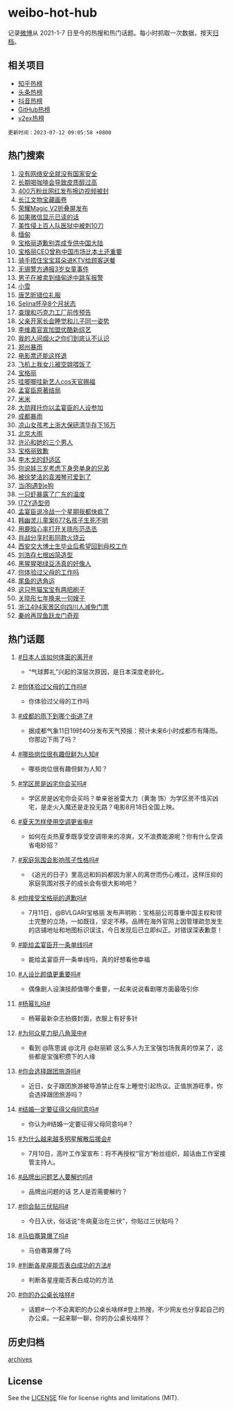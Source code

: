 # weibo-hot-hub

记录[微博](https://www.weibo.com)从 2021-1-7 日至今的热搜和热门话题。每小时抓取一次数据，按天[归档](archives)。

## 相关项目

- [知乎热榜](https://github.com/lonnyzhang423/zhihu-hot-hub)
- [头条热榜](https://github.com/lonnyzhang423/toutiao-hot-hub)
- [抖音热榜](https://github.com/lonnyzhang423/douyin-hot-hub)
- [GitHub热榜](https://github.com/lonnyzhang423/github-hot-hub)
- [v2ex热榜](https://github.com/lonnyzhang423/v2ex-hot-hub)


`更新时间：2023-07-12 09:05:58 +0800`

## 热门搜索

1. [没有网络安全就没有国家安全](https://m.weibo.cn/search?containerid=100103type%3D1%26t%3D10%26q%3D%23%E6%B2%A1%E6%9C%89%E7%BD%91%E7%BB%9C%E5%AE%89%E5%85%A8%E5%B0%B1%E6%B2%A1%E6%9C%89%E5%9B%BD%E5%AE%B6%E5%AE%89%E5%85%A8%23&stream_entry_id=51&isnewpage=1&extparam=seat%3D1%26cate%3D10103%26filter_type%3Drealtimehot%26stream_entry_id%3D51%26pos%3D0%26dgr%3D0%26c_type%3D51%26display_time%3D1689123957%26pre_seqid%3D16891239573050815818&luicode=10000011&lfid=106003type%253D25%2526t%253D3%2526disable_hot%253D1%2526filter_type%253Drealtimehot)
1. [长期喝咖啡会导致皮质醇过高](https://m.weibo.cn/search?containerid=100103type%3D1%26t%3D10%26q%3D%23%E9%95%BF%E6%9C%9F%E5%96%9D%E5%92%96%E5%95%A1%E4%BC%9A%E5%AF%BC%E8%87%B4%E7%9A%AE%E8%B4%A8%E9%86%87%E8%BF%87%E9%AB%98%23&stream_entry_id=31&isnewpage=1&extparam=seat%3D1%26stream_entry_id%3D31%26q%3D%2523%25E9%2595%25BF%25E6%259C%259F%25E5%2596%259D%25E5%2592%2596%25E5%2595%25A1%25E4%25BC%259A%25E5%25AF%25BC%25E8%2587%25B4%25E7%259A%25AE%25E8%25B4%25A8%25E9%2586%2587%25E8%25BF%2587%25E9%25AB%2598%2523%26c_type%3D31%26cate%3D5001%26filter_type%3Drealtimehot%26dgr%3D0%26realpos%3D1%26flag%3D1%26band_rank%3D1%26pos%3D0%26lcate%3D5001%26display_time%3D1689123957%26pre_seqid%3D16891239573050815818&luicode=10000011&lfid=106003type%253D25%2526t%253D3%2526disable_hot%253D1%2526filter_type%253Drealtimehot)
1. [400万粉丝网红发布擦边视频被封](https://m.weibo.cn/search?containerid=100103type%3D1%26t%3D10%26q%3D%23400%E4%B8%87%E7%B2%89%E4%B8%9D%E7%BD%91%E7%BA%A2%E5%8F%91%E5%B8%83%E6%93%A6%E8%BE%B9%E8%A7%86%E9%A2%91%E8%A2%AB%E5%B0%81%23&stream_entry_id=31&isnewpage=1&extparam=seat%3D1%26stream_entry_id%3D31%26q%3D%2523400%25E4%25B8%2587%25E7%25B2%2589%25E4%25B8%259D%25E7%25BD%2591%25E7%25BA%25A2%25E5%258F%2591%25E5%25B8%2583%25E6%2593%25A6%25E8%25BE%25B9%25E8%25A7%2586%25E9%25A2%2591%25E8%25A2%25AB%25E5%25B0%2581%2523%26c_type%3D31%26cate%3D5001%26filter_type%3Drealtimehot%26dgr%3D0%26realpos%3D2%26flag%3D1%26band_rank%3D2%26pos%3D1%26lcate%3D5001%26display_time%3D1689123957%26pre_seqid%3D16891239573050815818&luicode=10000011&lfid=106003type%253D25%2526t%253D3%2526disable_hot%253D1%2526filter_type%253Drealtimehot)
1. [长江文物宝藏画卷](https://m.weibo.cn/search?containerid=100103type%3D1%26t%3D10%26q%3D%23%E9%95%BF%E6%B1%9F%E6%96%87%E7%89%A9%E5%AE%9D%E8%97%8F%E7%94%BB%E5%8D%B7%23&stream_entry_id=31&isnewpage=1&extparam=seat%3D1%26stream_entry_id%3D31%26q%3D%2523%25E9%2595%25BF%25E6%25B1%259F%25E6%2596%2587%25E7%2589%25A9%25E5%25AE%259D%25E8%2597%258F%25E7%2594%25BB%25E5%258D%25B7%2523%26c_type%3D31%26cate%3D5001%26filter_type%3Drealtimehot%26dgr%3D0%26realpos%3D3%26flag%3D0%26band_rank%3D3%26pos%3D2%26lcate%3D5001%26display_time%3D1689123957%26pre_seqid%3D16891239573050815818&luicode=10000011&lfid=106003type%253D25%2526t%253D3%2526disable_hot%253D1%2526filter_type%253Drealtimehot)
1. [荣耀Magic V2折叠屏发布](https://m.weibo.cn/search?containerid=100103type%3D1%26t%3D10%26q%3D%23%E8%8D%A3%E8%80%80Magic+V2%E6%8A%98%E5%8F%A0%E5%B1%8F%E5%8F%91%E5%B8%83%23&stream_entry_id=31&isnewpage=1&extparam=seat%3D1%26is_ad_pos%3D1%26adid%3D196080%26q%3D%2523%25E8%258D%25A3%25E8%2580%2580Magic%2520V2%25E6%258A%2598%25E5%258F%25A0%25E5%25B1%258F%25E5%258F%2591%25E5%25B8%2583%2523%26c_type%3D31%26cate%3D5001%26filter_type%3Drealtimehot%26dgr%3D0%26topic_ad%3D1%26pos%3D3%26band_rank%3D4%26stream_entry_id%3D31%26lcate%3D5001%26display_time%3D1689123957%26pre_seqid%3D16891239573050815818&luicode=10000011&lfid=106003type%253D25%2526t%253D3%2526disable_hot%253D1%2526filter_type%253Drealtimehot)
1. [如果微信显示已读的话](https://m.weibo.cn/search?containerid=100103type%3D1%26t%3D10%26q%3D%23%E5%A6%82%E6%9E%9C%E5%BE%AE%E4%BF%A1%E6%98%BE%E7%A4%BA%E5%B7%B2%E8%AF%BB%E7%9A%84%E8%AF%9D%23&stream_entry_id=31&isnewpage=1&extparam=seat%3D1%26stream_entry_id%3D31%26q%3D%2523%25E5%25A6%2582%25E6%259E%259C%25E5%25BE%25AE%25E4%25BF%25A1%25E6%2598%25BE%25E7%25A4%25BA%25E5%25B7%25B2%25E8%25AF%25BB%25E7%259A%2584%25E8%25AF%259D%2523%26c_type%3D31%26cate%3D5001%26filter_type%3Drealtimehot%26dgr%3D0%26realpos%3D4%26flag%3D2%26band_rank%3D4%26pos%3D4%26lcate%3D5001%26display_time%3D1689123957%26pre_seqid%3D16891239573050815818&luicode=10000011&lfid=106003type%253D25%2526t%253D3%2526disable_hot%253D1%2526filter_type%253Drealtimehot)
1. [美性侵上百人队医狱中被刺10刀](https://m.weibo.cn/search?containerid=100103type%3D1%26t%3D10%26q%3D%23%E7%BE%8E%E6%80%A7%E4%BE%B5%E4%B8%8A%E7%99%BE%E4%BA%BA%E9%98%9F%E5%8C%BB%E7%8B%B1%E4%B8%AD%E8%A2%AB%E5%88%BA10%E5%88%80%23&stream_entry_id=31&isnewpage=1&extparam=seat%3D1%26stream_entry_id%3D31%26q%3D%2523%25E7%25BE%258E%25E6%2580%25A7%25E4%25BE%25B5%25E4%25B8%258A%25E7%2599%25BE%25E4%25BA%25BA%25E9%2598%259F%25E5%258C%25BB%25E7%258B%25B1%25E4%25B8%25AD%25E8%25A2%25AB%25E5%2588%25BA10%25E5%2588%2580%2523%26c_type%3D31%26cate%3D5001%26filter_type%3Drealtimehot%26dgr%3D0%26realpos%3D5%26flag%3D1%26band_rank%3D5%26pos%3D5%26lcate%3D5001%26display_time%3D1689123957%26pre_seqid%3D16891239573050815818&luicode=10000011&lfid=106003type%253D25%2526t%253D3%2526disable_hot%253D1%2526filter_type%253Drealtimehot)
1. [缅甸](https://m.weibo.cn/search?containerid=100103type%3D1%26t%3D10%26q%3D%E7%BC%85%E7%94%B8&stream_entry_id=31&isnewpage=1&extparam=seat%3D1%26stream_entry_id%3D31%26q%3D%25E7%25BC%2585%25E7%2594%25B8%26c_type%3D31%26cate%3D5001%26filter_type%3Drealtimehot%26dgr%3D0%26realpos%3D6%26flag%3D0%26band_rank%3D6%26pos%3D6%26lcate%3D5001%26display_time%3D1689123957%26pre_seqid%3D16891239573050815818&luicode=10000011&lfid=106003type%253D25%2526t%253D3%2526disable_hot%253D1%2526filter_type%253Drealtimehot)
1. [宝格丽道歉别弄成专供中国大陆](https://m.weibo.cn/search?containerid=100103type%3D1%26t%3D10%26q%3D%23%E5%AE%9D%E6%A0%BC%E4%B8%BD%E9%81%93%E6%AD%89%E5%88%AB%E5%BC%84%E6%88%90%E4%B8%93%E4%BE%9B%E4%B8%AD%E5%9B%BD%E5%A4%A7%E9%99%86%23&stream_entry_id=31&isnewpage=1&extparam=seat%3D1%26stream_entry_id%3D31%26q%3D%2523%25E5%25AE%259D%25E6%25A0%25BC%25E4%25B8%25BD%25E9%2581%2593%25E6%25AD%2589%25E5%2588%25AB%25E5%25BC%2584%25E6%2588%2590%25E4%25B8%2593%25E4%25BE%259B%25E4%25B8%25AD%25E5%259B%25BD%25E5%25A4%25A7%25E9%2599%2586%2523%26c_type%3D31%26cate%3D5001%26filter_type%3Drealtimehot%26dgr%3D0%26realpos%3D7%26flag%3D16%26band_rank%3D7%26pos%3D7%26lcate%3D5001%26display_time%3D1689123957%26pre_seqid%3D16891239573050815818&luicode=10000011&lfid=106003type%253D25%2526t%253D3%2526disable_hot%253D1%2526filter_type%253Drealtimehot)
1. [宝格丽CEO曾称中国市场比本土还重要](https://m.weibo.cn/search?containerid=100103type%3D1%26t%3D10%26q%3D%23%E5%AE%9D%E6%A0%BC%E4%B8%BDCEO%E6%9B%BE%E7%A7%B0%E4%B8%AD%E5%9B%BD%E5%B8%82%E5%9C%BA%E6%AF%94%E6%9C%AC%E5%9C%9F%E8%BF%98%E9%87%8D%E8%A6%81%23&stream_entry_id=31&isnewpage=1&extparam=seat%3D1%26stream_entry_id%3D31%26q%3D%2523%25E5%25AE%259D%25E6%25A0%25BC%25E4%25B8%25BDCEO%25E6%259B%25BE%25E7%25A7%25B0%25E4%25B8%25AD%25E5%259B%25BD%25E5%25B8%2582%25E5%259C%25BA%25E6%25AF%2594%25E6%259C%25AC%25E5%259C%259F%25E8%25BF%2598%25E9%2587%258D%25E8%25A6%2581%2523%26c_type%3D31%26cate%3D5001%26filter_type%3Drealtimehot%26dgr%3D0%26realpos%3D8%26flag%3D1%26band_rank%3D8%26pos%3D8%26lcate%3D5001%26display_time%3D1689123957%26pre_seqid%3D16891239573050815818&luicode=10000011&lfid=106003type%253D25%2526t%253D3%2526disable_hot%253D1%2526filter_type%253Drealtimehot)
1. [骑手捂住宝宝耳朵进KTV给顾客送餐](https://m.weibo.cn/search?containerid=100103type%3D1%26t%3D10%26q%3D%23%E9%AA%91%E6%89%8B%E6%8D%82%E4%BD%8F%E5%AE%9D%E5%AE%9D%E8%80%B3%E6%9C%B5%E8%BF%9BKTV%E7%BB%99%E9%A1%BE%E5%AE%A2%E9%80%81%E9%A4%90%23&stream_entry_id=31&isnewpage=1&extparam=seat%3D1%26stream_entry_id%3D31%26q%3D%2523%25E9%25AA%2591%25E6%2589%258B%25E6%258D%2582%25E4%25BD%258F%25E5%25AE%259D%25E5%25AE%259D%25E8%2580%25B3%25E6%259C%25B5%25E8%25BF%259BKTV%25E7%25BB%2599%25E9%25A1%25BE%25E5%25AE%25A2%25E9%2580%2581%25E9%25A4%2590%2523%26c_type%3D31%26cate%3D5001%26filter_type%3Drealtimehot%26dgr%3D0%26realpos%3D9%26flag%3D2%26band_rank%3D9%26pos%3D9%26lcate%3D5001%26display_time%3D1689123957%26pre_seqid%3D16891239573050815818&luicode=10000011&lfid=106003type%253D25%2526t%253D3%2526disable_hot%253D1%2526filter_type%253Drealtimehot)
1. [无锡警方通报3岁女童事件](https://m.weibo.cn/search?containerid=100103type%3D1%26t%3D10%26q%3D%23%E6%97%A0%E9%94%A1%E8%AD%A6%E6%96%B9%E9%80%9A%E6%8A%A53%E5%B2%81%E5%A5%B3%E7%AB%A5%E4%BA%8B%E4%BB%B6%23&stream_entry_id=31&isnewpage=1&extparam=seat%3D1%26stream_entry_id%3D31%26q%3D%2523%25E6%2597%25A0%25E9%2594%25A1%25E8%25AD%25A6%25E6%2596%25B9%25E9%2580%259A%25E6%258A%25A53%25E5%25B2%2581%25E5%25A5%25B3%25E7%25AB%25A5%25E4%25BA%258B%25E4%25BB%25B6%2523%26c_type%3D31%26cate%3D5001%26filter_type%3Drealtimehot%26dgr%3D0%26realpos%3D10%26flag%3D1%26band_rank%3D10%26pos%3D10%26lcate%3D5001%26display_time%3D1689123957%26pre_seqid%3D16891239573050815818&luicode=10000011&lfid=106003type%253D25%2526t%253D3%2526disable_hot%253D1%2526filter_type%253Drealtimehot)
1. [男子在被卖到缅甸途中跳车报警](https://m.weibo.cn/search?containerid=100103type%3D1%26t%3D10%26q%3D%23%E7%94%B7%E5%AD%90%E5%9C%A8%E8%A2%AB%E5%8D%96%E5%88%B0%E7%BC%85%E7%94%B8%E9%80%94%E4%B8%AD%E8%B7%B3%E8%BD%A6%E6%8A%A5%E8%AD%A6%23&stream_entry_id=31&isnewpage=1&extparam=seat%3D1%26stream_entry_id%3D31%26q%3D%2523%25E7%2594%25B7%25E5%25AD%2590%25E5%259C%25A8%25E8%25A2%25AB%25E5%258D%2596%25E5%2588%25B0%25E7%25BC%2585%25E7%2594%25B8%25E9%2580%2594%25E4%25B8%25AD%25E8%25B7%25B3%25E8%25BD%25A6%25E6%258A%25A5%25E8%25AD%25A6%2523%26c_type%3D31%26cate%3D5001%26filter_type%3Drealtimehot%26dgr%3D0%26realpos%3D11%26flag%3D1%26band_rank%3D11%26pos%3D11%26lcate%3D5001%26display_time%3D1689123957%26pre_seqid%3D16891239573050815818&luicode=10000011&lfid=106003type%253D25%2526t%253D3%2526disable_hot%253D1%2526filter_type%253Drealtimehot)
1. [小雪](https://m.weibo.cn/search?containerid=100103type%3D1%26t%3D10%26q%3D%E5%B0%8F%E9%9B%AA&stream_entry_id=31&isnewpage=1&extparam=seat%3D1%26stream_entry_id%3D31%26q%3D%25E5%25B0%258F%25E9%259B%25AA%26c_type%3D31%26cate%3D5001%26filter_type%3Drealtimehot%26dgr%3D0%26realpos%3D12%26flag%3D1%26band_rank%3D12%26pos%3D12%26lcate%3D5001%26display_time%3D1689123957%26pre_seqid%3D16891239573050815818&luicode=10000011&lfid=106003type%253D25%2526t%253D3%2526disable_hot%253D1%2526filter_type%253Drealtimehot)
1. [唐艺昕错位礼服](https://m.weibo.cn/search?containerid=100103type%3D1%26t%3D10%26q%3D%23%E5%94%90%E8%89%BA%E6%98%95%E9%94%99%E4%BD%8D%E7%A4%BC%E6%9C%8D%23&stream_entry_id=31&isnewpage=1&extparam=seat%3D1%26stream_entry_id%3D31%26q%3D%2523%25E5%2594%2590%25E8%2589%25BA%25E6%2598%2595%25E9%2594%2599%25E4%25BD%258D%25E7%25A4%25BC%25E6%259C%258D%2523%26c_type%3D31%26cate%3D5001%26filter_type%3Drealtimehot%26dgr%3D0%26realpos%3D13%26flag%3D0%26band_rank%3D13%26pos%3D13%26lcate%3D5001%26display_time%3D1689123957%26pre_seqid%3D16891239573050815818&luicode=10000011&lfid=106003type%253D25%2526t%253D3%2526disable_hot%253D1%2526filter_type%253Drealtimehot)
1. [Selina怀孕8个月状态](https://m.weibo.cn/search?containerid=100103type%3D1%26t%3D10%26q%3D%23Selina%E6%80%80%E5%AD%958%E4%B8%AA%E6%9C%88%E7%8A%B6%E6%80%81%23&stream_entry_id=31&isnewpage=1&extparam=seat%3D1%26stream_entry_id%3D31%26q%3D%2523Selina%25E6%2580%2580%25E5%25AD%25958%25E4%25B8%25AA%25E6%259C%2588%25E7%258A%25B6%25E6%2580%2581%2523%26c_type%3D31%26cate%3D5001%26filter_type%3Drealtimehot%26dgr%3D0%26realpos%3D14%26flag%3D2%26band_rank%3D14%26pos%3D14%26lcate%3D5001%26display_time%3D1689123957%26pre_seqid%3D16891239573050815818&luicode=10000011&lfid=106003type%253D25%2526t%253D3%2526disable_hot%253D1%2526filter_type%253Drealtimehot)
1. [查理和巧克力工厂前传预告](https://m.weibo.cn/search?containerid=100103type%3D1%26t%3D10%26q%3D%23%E6%9F%A5%E7%90%86%E5%92%8C%E5%B7%A7%E5%85%8B%E5%8A%9B%E5%B7%A5%E5%8E%82%E5%89%8D%E4%BC%A0%E9%A2%84%E5%91%8A%23&stream_entry_id=31&isnewpage=1&extparam=seat%3D1%26stream_entry_id%3D31%26q%3D%2523%25E6%259F%25A5%25E7%2590%2586%25E5%2592%258C%25E5%25B7%25A7%25E5%2585%258B%25E5%258A%259B%25E5%25B7%25A5%25E5%258E%2582%25E5%2589%258D%25E4%25BC%25A0%25E9%25A2%2584%25E5%2591%258A%2523%26c_type%3D31%26cate%3D5001%26filter_type%3Drealtimehot%26dgr%3D0%26realpos%3D15%26flag%3D0%26band_rank%3D15%26pos%3D15%26lcate%3D5001%26display_time%3D1689123957%26pre_seqid%3D16891239573050815818&luicode=10000011&lfid=106003type%253D25%2526t%253D3%2526disable_hot%253D1%2526filter_type%253Drealtimehot)
1. [父亲开家长会睡觉和儿子同一姿势](https://m.weibo.cn/search?containerid=100103type%3D1%26t%3D10%26q%3D%23%E7%88%B6%E4%BA%B2%E5%BC%80%E5%AE%B6%E9%95%BF%E4%BC%9A%E7%9D%A1%E8%A7%89%E5%92%8C%E5%84%BF%E5%AD%90%E5%90%8C%E4%B8%80%E5%A7%BF%E5%8A%BF%23&stream_entry_id=31&isnewpage=1&extparam=seat%3D1%26stream_entry_id%3D31%26q%3D%2523%25E7%2588%25B6%25E4%25BA%25B2%25E5%25BC%2580%25E5%25AE%25B6%25E9%2595%25BF%25E4%25BC%259A%25E7%259D%25A1%25E8%25A7%2589%25E5%2592%258C%25E5%2584%25BF%25E5%25AD%2590%25E5%2590%258C%25E4%25B8%2580%25E5%25A7%25BF%25E5%258A%25BF%2523%26c_type%3D31%26cate%3D5001%26filter_type%3Drealtimehot%26dgr%3D0%26realpos%3D16%26flag%3D32768%26band_rank%3D16%26pos%3D16%26lcate%3D5001%26display_time%3D1689123957%26pre_seqid%3D16891239573050815818&luicode=10000011&lfid=106003type%253D25%2526t%253D3%2526disable_hot%253D1%2526filter_type%253Drealtimehot)
1. [李维嘉官宣加盟优酷新综艺](https://m.weibo.cn/search?containerid=100103type%3D1%26t%3D10%26q%3D%23%E6%9D%8E%E7%BB%B4%E5%98%89%E5%AE%98%E5%AE%A3%E5%8A%A0%E7%9B%9F%E4%BC%98%E9%85%B7%E6%96%B0%E7%BB%BC%E8%89%BA%23&stream_entry_id=31&isnewpage=1&extparam=seat%3D1%26stream_entry_id%3D31%26q%3D%2523%25E6%259D%258E%25E7%25BB%25B4%25E5%2598%2589%25E5%25AE%2598%25E5%25AE%25A3%25E5%258A%25A0%25E7%259B%259F%25E4%25BC%2598%25E9%2585%25B7%25E6%2596%25B0%25E7%25BB%25BC%25E8%2589%25BA%2523%26c_type%3D31%26cate%3D5001%26filter_type%3Drealtimehot%26dgr%3D0%26realpos%3D17%26flag%3D0%26band_rank%3D17%26pos%3D17%26lcate%3D5001%26display_time%3D1689123957%26pre_seqid%3D16891239573050815818&luicode=10000011&lfid=106003type%253D25%2526t%253D3%2526disable_hot%253D1%2526filter_type%253Drealtimehot)
1. [我的人间烟火之你们到底认不认识](https://m.weibo.cn/search?containerid=100103type%3D1%26t%3D10%26q%3D%E6%88%91%E7%9A%84%E4%BA%BA%E9%97%B4%E7%83%9F%E7%81%AB%E4%B9%8B%E4%BD%A0%E4%BB%AC%E5%88%B0%E5%BA%95%E8%AE%A4%E4%B8%8D%E8%AE%A4%E8%AF%86&stream_entry_id=31&isnewpage=1&extparam=seat%3D1%26stream_entry_id%3D31%26q%3D%25E6%2588%2591%25E7%259A%2584%25E4%25BA%25BA%25E9%2597%25B4%25E7%2583%259F%25E7%2581%25AB%25E4%25B9%258B%25E4%25BD%25A0%25E4%25BB%25AC%25E5%2588%25B0%25E5%25BA%2595%25E8%25AE%25A4%25E4%25B8%258D%25E8%25AE%25A4%25E8%25AF%2586%26c_type%3D31%26cate%3D5001%26filter_type%3Drealtimehot%26dgr%3D0%26realpos%3D18%26flag%3D1%26band_rank%3D18%26pos%3D18%26lcate%3D5001%26display_time%3D1689123957%26pre_seqid%3D16891239573050815818&luicode=10000011&lfid=106003type%253D25%2526t%253D3%2526disable_hot%253D1%2526filter_type%253Drealtimehot)
1. [郑州暴雨](https://m.weibo.cn/search?containerid=100103type%3D1%26t%3D10%26q%3D%23%E9%83%91%E5%B7%9E%E6%9A%B4%E9%9B%A8%23&stream_entry_id=31&isnewpage=1&extparam=seat%3D1%26stream_entry_id%3D31%26q%3D%2523%25E9%2583%2591%25E5%25B7%259E%25E6%259A%25B4%25E9%259B%25A8%2523%26c_type%3D31%26cate%3D5001%26filter_type%3Drealtimehot%26dgr%3D0%26realpos%3D19%26flag%3D0%26band_rank%3D19%26pos%3D19%26lcate%3D5001%26display_time%3D1689123957%26pre_seqid%3D16891239573050815818&luicode=10000011&lfid=106003type%253D25%2526t%253D3%2526disable_hot%253D1%2526filter_type%253Drealtimehot)
1. [电影票还能这样退](https://m.weibo.cn/search?containerid=100103type%3D1%26t%3D10%26q%3D%E7%94%B5%E5%BD%B1%E7%A5%A8%E8%BF%98%E8%83%BD%E8%BF%99%E6%A0%B7%E9%80%80&stream_entry_id=31&isnewpage=1&extparam=seat%3D1%26stream_entry_id%3D31%26q%3D%25E7%2594%25B5%25E5%25BD%25B1%25E7%25A5%25A8%25E8%25BF%2598%25E8%2583%25BD%25E8%25BF%2599%25E6%25A0%25B7%25E9%2580%2580%26c_type%3D31%26cate%3D5001%26filter_type%3Drealtimehot%26dgr%3D0%26realpos%3D20%26flag%3D1%26band_rank%3D20%26pos%3D20%26lcate%3D5001%26display_time%3D1689123957%26pre_seqid%3D16891239573050815818&luicode=10000011&lfid=106003type%253D25%2526t%253D3%2526disable_hot%253D1%2526filter_type%253Drealtimehot)
1. [飞机上我女儿被空姐喂饭了](https://m.weibo.cn/search?containerid=100103type%3D1%26t%3D10%26q%3D%23%E9%A3%9E%E6%9C%BA%E4%B8%8A%E6%88%91%E5%A5%B3%E5%84%BF%E8%A2%AB%E7%A9%BA%E5%A7%90%E5%96%82%E9%A5%AD%E4%BA%86%23&stream_entry_id=31&isnewpage=1&extparam=seat%3D1%26stream_entry_id%3D31%26q%3D%2523%25E9%25A3%259E%25E6%259C%25BA%25E4%25B8%258A%25E6%2588%2591%25E5%25A5%25B3%25E5%2584%25BF%25E8%25A2%25AB%25E7%25A9%25BA%25E5%25A7%2590%25E5%2596%2582%25E9%25A5%25AD%25E4%25BA%2586%2523%26c_type%3D31%26cate%3D5001%26filter_type%3Drealtimehot%26dgr%3D0%26realpos%3D21%26flag%3D1%26band_rank%3D21%26pos%3D21%26lcate%3D5001%26display_time%3D1689123957%26pre_seqid%3D16891239573050815818&luicode=10000011&lfid=106003type%253D25%2526t%253D3%2526disable_hot%253D1%2526filter_type%253Drealtimehot)
1. [宝格丽](https://m.weibo.cn/search?containerid=100103type%3D1%26t%3D10%26q%3D%23%E5%AE%9D%E6%A0%BC%E4%B8%BD%23&stream_entry_id=31&isnewpage=1&extparam=seat%3D1%26stream_entry_id%3D31%26q%3D%2523%25E5%25AE%259D%25E6%25A0%25BC%25E4%25B8%25BD%2523%26c_type%3D31%26cate%3D5001%26filter_type%3Drealtimehot%26dgr%3D0%26realpos%3D22%26flag%3D1%26band_rank%3D22%26pos%3D22%26lcate%3D5001%26display_time%3D1689123957%26pre_seqid%3D16891239573050815818&luicode=10000011&lfid=106003type%253D25%2526t%253D3%2526disable_hot%253D1%2526filter_type%253Drealtimehot)
1. [哇唧唧哇新艺人cos天官赐福](https://m.weibo.cn/search?containerid=100103type%3D1%26t%3D10%26q%3D%23%E5%93%87%E5%94%A7%E5%94%A7%E5%93%87%E6%96%B0%E8%89%BA%E4%BA%BAcos%E5%A4%A9%E5%AE%98%E8%B5%90%E7%A6%8F%23&stream_entry_id=31&isnewpage=1&extparam=seat%3D1%26stream_entry_id%3D31%26q%3D%2523%25E5%2593%2587%25E5%2594%25A7%25E5%2594%25A7%25E5%2593%2587%25E6%2596%25B0%25E8%2589%25BA%25E4%25BA%25BAcos%25E5%25A4%25A9%25E5%25AE%2598%25E8%25B5%2590%25E7%25A6%258F%2523%26c_type%3D31%26cate%3D5001%26filter_type%3Drealtimehot%26dgr%3D0%26realpos%3D23%26flag%3D1%26band_rank%3D23%26pos%3D23%26lcate%3D5001%26display_time%3D1689123957%26pre_seqid%3D16891239573050815818&luicode=10000011&lfid=106003type%253D25%2526t%253D3%2526disable_hot%253D1%2526filter_type%253Drealtimehot)
1. [孟宴臣原著结局](https://m.weibo.cn/search?containerid=100103type%3D1%26t%3D10%26q%3D%23%E5%AD%9F%E5%AE%B4%E8%87%A3%E5%8E%9F%E8%91%97%E7%BB%93%E5%B1%80%23&stream_entry_id=31&isnewpage=1&extparam=seat%3D1%26stream_entry_id%3D31%26q%3D%2523%25E5%25AD%259F%25E5%25AE%25B4%25E8%2587%25A3%25E5%258E%259F%25E8%2591%2597%25E7%25BB%2593%25E5%25B1%2580%2523%26c_type%3D31%26cate%3D5001%26filter_type%3Drealtimehot%26dgr%3D0%26realpos%3D24%26flag%3D0%26band_rank%3D24%26pos%3D24%26lcate%3D5001%26display_time%3D1689123957%26pre_seqid%3D16891239573050815818&luicode=10000011&lfid=106003type%253D25%2526t%253D3%2526disable_hot%253D1%2526filter_type%253Drealtimehot)
1. [米米](https://m.weibo.cn/search?containerid=100103type%3D1%26t%3D10%26q%3D%E7%B1%B3%E7%B1%B3&stream_entry_id=31&isnewpage=1&extparam=seat%3D1%26stream_entry_id%3D31%26q%3D%25E7%25B1%25B3%25E7%25B1%25B3%26c_type%3D31%26cate%3D5001%26filter_type%3Drealtimehot%26dgr%3D0%26realpos%3D25%26flag%3D1%26band_rank%3D25%26pos%3D25%26lcate%3D5001%26display_time%3D1689123957%26pre_seqid%3D16891239573050815818&luicode=10000011&lfid=106003type%253D25%2526t%253D3%2526disable_hot%253D1%2526filter_type%253Drealtimehot)
1. [大勋拜托你以孟宴臣的人设参加](https://m.weibo.cn/search?containerid=100103type%3D1%26t%3D10%26q%3D%E5%A4%A7%E5%8B%8B%E6%8B%9C%E6%89%98%E4%BD%A0%E4%BB%A5%E5%AD%9F%E5%AE%B4%E8%87%A3%E7%9A%84%E4%BA%BA%E8%AE%BE%E5%8F%82%E5%8A%A0&stream_entry_id=31&isnewpage=1&extparam=seat%3D1%26stream_entry_id%3D31%26q%3D%25E5%25A4%25A7%25E5%258B%258B%25E6%258B%259C%25E6%2589%2598%25E4%25BD%25A0%25E4%25BB%25A5%25E5%25AD%259F%25E5%25AE%25B4%25E8%2587%25A3%25E7%259A%2584%25E4%25BA%25BA%25E8%25AE%25BE%25E5%258F%2582%25E5%258A%25A0%26c_type%3D31%26cate%3D5001%26filter_type%3Drealtimehot%26dgr%3D0%26realpos%3D26%26flag%3D1%26band_rank%3D26%26pos%3D26%26lcate%3D5001%26display_time%3D1689123957%26pre_seqid%3D16891239573050815818&luicode=10000011&lfid=106003type%253D25%2526t%253D3%2526disable_hot%253D1%2526filter_type%253Drealtimehot)
1. [成都暴雨](https://m.weibo.cn/search?containerid=100103type%3D1%26t%3D10%26q%3D%23%E6%88%90%E9%83%BD%E6%9A%B4%E9%9B%A8%23&stream_entry_id=31&isnewpage=1&extparam=seat%3D1%26stream_entry_id%3D31%26q%3D%2523%25E6%2588%2590%25E9%2583%25BD%25E6%259A%25B4%25E9%259B%25A8%2523%26c_type%3D31%26cate%3D5001%26filter_type%3Drealtimehot%26dgr%3D0%26realpos%3D27%26flag%3D0%26band_rank%3D27%26pos%3D27%26lcate%3D5001%26display_time%3D1689123957%26pre_seqid%3D16891239573050815818&luicode=10000011&lfid=106003type%253D25%2526t%253D3%2526disable_hot%253D1%2526filter_type%253Drealtimehot)
1. [凉山女孩考上浙大保研清华存下16万](https://m.weibo.cn/search?containerid=100103type%3D1%26t%3D10%26q%3D%23%E5%87%89%E5%B1%B1%E5%A5%B3%E5%AD%A9%E8%80%83%E4%B8%8A%E6%B5%99%E5%A4%A7%E4%BF%9D%E7%A0%94%E6%B8%85%E5%8D%8E%E5%AD%98%E4%B8%8B16%E4%B8%87%23&stream_entry_id=31&isnewpage=1&extparam=seat%3D1%26stream_entry_id%3D31%26q%3D%2523%25E5%2587%2589%25E5%25B1%25B1%25E5%25A5%25B3%25E5%25AD%25A9%25E8%2580%2583%25E4%25B8%258A%25E6%25B5%2599%25E5%25A4%25A7%25E4%25BF%259D%25E7%25A0%2594%25E6%25B8%2585%25E5%258D%258E%25E5%25AD%2598%25E4%25B8%258B16%25E4%25B8%2587%2523%26c_type%3D31%26cate%3D5001%26filter_type%3Drealtimehot%26dgr%3D0%26realpos%3D28%26flag%3D32768%26band_rank%3D28%26pos%3D28%26lcate%3D5001%26display_time%3D1689123957%26pre_seqid%3D16891239573050815818&luicode=10000011&lfid=106003type%253D25%2526t%253D3%2526disable_hot%253D1%2526filter_type%253Drealtimehot)
1. [北京大雨](https://m.weibo.cn/search?containerid=100103type%3D1%26t%3D10%26q%3D%23%E5%8C%97%E4%BA%AC%E5%A4%A7%E9%9B%A8%23&stream_entry_id=31&isnewpage=1&extparam=seat%3D1%26stream_entry_id%3D31%26q%3D%2523%25E5%258C%2597%25E4%25BA%25AC%25E5%25A4%25A7%25E9%259B%25A8%2523%26c_type%3D31%26cate%3D5001%26filter_type%3Drealtimehot%26dgr%3D0%26realpos%3D29%26flag%3D1%26band_rank%3D29%26pos%3D29%26lcate%3D5001%26display_time%3D1689123957%26pre_seqid%3D16891239573050815818&luicode=10000011&lfid=106003type%253D25%2526t%253D3%2526disable_hot%253D1%2526filter_type%253Drealtimehot)
1. [许沁和她的三个男人](https://m.weibo.cn/search?containerid=100103type%3D1%26t%3D10%26q%3D%23%E8%AE%B8%E6%B2%81%E5%92%8C%E5%A5%B9%E7%9A%84%E4%B8%89%E4%B8%AA%E7%94%B7%E4%BA%BA%23&stream_entry_id=31&isnewpage=1&extparam=seat%3D1%26stream_entry_id%3D31%26q%3D%2523%25E8%25AE%25B8%25E6%25B2%2581%25E5%2592%258C%25E5%25A5%25B9%25E7%259A%2584%25E4%25B8%2589%25E4%25B8%25AA%25E7%2594%25B7%25E4%25BA%25BA%2523%26c_type%3D31%26cate%3D5001%26filter_type%3Drealtimehot%26dgr%3D0%26realpos%3D30%26flag%3D0%26band_rank%3D30%26pos%3D30%26lcate%3D5001%26display_time%3D1689123957%26pre_seqid%3D16891239573050815818&luicode=10000011&lfid=106003type%253D25%2526t%253D3%2526disable_hot%253D1%2526filter_type%253Drealtimehot)
1. [宝格丽致歉](https://m.weibo.cn/search?containerid=100103type%3D1%26t%3D10%26q%3D%23%E5%AE%9D%E6%A0%BC%E4%B8%BD%E8%87%B4%E6%AD%89%23&stream_entry_id=31&isnewpage=1&extparam=seat%3D1%26stream_entry_id%3D31%26q%3D%2523%25E5%25AE%259D%25E6%25A0%25BC%25E4%25B8%25BD%25E8%2587%25B4%25E6%25AD%2589%2523%26c_type%3D31%26cate%3D5001%26filter_type%3Drealtimehot%26dgr%3D0%26realpos%3D31%26flag%3D0%26band_rank%3D31%26pos%3D31%26lcate%3D5001%26display_time%3D1689123957%26pre_seqid%3D16891239573050815818&luicode=10000011&lfid=106003type%253D25%2526t%253D3%2526disable_hot%253D1%2526filter_type%253Drealtimehot)
1. [李木戈的舒适区](https://m.weibo.cn/search?containerid=100103type%3D1%26t%3D10%26q%3D%23%E6%9D%8E%E6%9C%A8%E6%88%88%E7%9A%84%E8%88%92%E9%80%82%E5%8C%BA%23&stream_entry_id=31&isnewpage=1&extparam=seat%3D1%26stream_entry_id%3D31%26q%3D%2523%25E6%259D%258E%25E6%259C%25A8%25E6%2588%2588%25E7%259A%2584%25E8%2588%2592%25E9%2580%2582%25E5%258C%25BA%2523%26c_type%3D31%26cate%3D5001%26filter_type%3Drealtimehot%26dgr%3D0%26realpos%3D32%26flag%3D1%26band_rank%3D32%26pos%3D32%26lcate%3D5001%26display_time%3D1689123957%26pre_seqid%3D16891239573050815818&luicode=10000011&lfid=106003type%253D25%2526t%253D3%2526disable_hot%253D1%2526filter_type%253Drealtimehot)
1. [你说娃三岁考虑下身旁单身的兄弟](https://m.weibo.cn/search?containerid=100103type%3D1%26t%3D10%26q%3D%23%E4%BD%A0%E8%AF%B4%E5%A8%83%E4%B8%89%E5%B2%81%E8%80%83%E8%99%91%E4%B8%8B%E8%BA%AB%E6%97%81%E5%8D%95%E8%BA%AB%E7%9A%84%E5%85%84%E5%BC%9F%23&stream_entry_id=31&isnewpage=1&extparam=seat%3D1%26stream_entry_id%3D31%26q%3D%2523%25E4%25BD%25A0%25E8%25AF%25B4%25E5%25A8%2583%25E4%25B8%2589%25E5%25B2%2581%25E8%2580%2583%25E8%2599%2591%25E4%25B8%258B%25E8%25BA%25AB%25E6%2597%2581%25E5%258D%2595%25E8%25BA%25AB%25E7%259A%2584%25E5%2585%2584%25E5%25BC%259F%2523%26c_type%3D31%26cate%3D5001%26filter_type%3Drealtimehot%26dgr%3D0%26realpos%3D33%26flag%3D1%26band_rank%3D33%26pos%3D33%26lcate%3D5001%26display_time%3D1689123957%26pre_seqid%3D16891239573050815818&luicode=10000011&lfid=106003type%253D25%2526t%253D3%2526disable_hot%253D1%2526filter_type%253Drealtimehot)
1. [被徐梦洁的袁湘琴可爱到了](https://m.weibo.cn/search?containerid=100103type%3D1%26t%3D10%26q%3D%23%E8%A2%AB%E5%BE%90%E6%A2%A6%E6%B4%81%E7%9A%84%E8%A2%81%E6%B9%98%E7%90%B4%E5%8F%AF%E7%88%B1%E5%88%B0%E4%BA%86%23&stream_entry_id=31&isnewpage=1&extparam=seat%3D1%26stream_entry_id%3D31%26q%3D%2523%25E8%25A2%25AB%25E5%25BE%2590%25E6%25A2%25A6%25E6%25B4%2581%25E7%259A%2584%25E8%25A2%2581%25E6%25B9%2598%25E7%2590%25B4%25E5%258F%25AF%25E7%2588%25B1%25E5%2588%25B0%25E4%25BA%2586%2523%26c_type%3D31%26cate%3D5001%26filter_type%3Drealtimehot%26dgr%3D0%26realpos%3D34%26flag%3D0%26band_rank%3D34%26pos%3D34%26lcate%3D5001%26display_time%3D1689123957%26pre_seqid%3D16891239573050815818&luicode=10000011&lfid=106003type%253D25%2526t%253D3%2526disable_hot%253D1%2526filter_type%253Drealtimehot)
1. [当i狗遇到e狗](https://m.weibo.cn/search?containerid=100103type%3D1%26t%3D10%26q%3D%E5%BD%93i%E7%8B%97%E9%81%87%E5%88%B0e%E7%8B%97&stream_entry_id=31&isnewpage=1&extparam=seat%3D1%26stream_entry_id%3D31%26q%3D%25E5%25BD%2593i%25E7%258B%2597%25E9%2581%2587%25E5%2588%25B0e%25E7%258B%2597%26c_type%3D31%26cate%3D5001%26filter_type%3Drealtimehot%26dgr%3D0%26realpos%3D35%26flag%3D1%26band_rank%3D35%26pos%3D35%26lcate%3D5001%26display_time%3D1689123957%26pre_seqid%3D16891239573050815818&luicode=10000011&lfid=106003type%253D25%2526t%253D3%2526disable_hot%253D1%2526filter_type%253Drealtimehot)
1. [一只虾暴露了广东的温度](https://m.weibo.cn/search?containerid=100103type%3D1%26t%3D10%26q%3D%E4%B8%80%E5%8F%AA%E8%99%BE%E6%9A%B4%E9%9C%B2%E4%BA%86%E5%B9%BF%E4%B8%9C%E7%9A%84%E6%B8%A9%E5%BA%A6&stream_entry_id=31&isnewpage=1&extparam=seat%3D1%26stream_entry_id%3D31%26q%3D%25E4%25B8%2580%25E5%258F%25AA%25E8%2599%25BE%25E6%259A%25B4%25E9%259C%25B2%25E4%25BA%2586%25E5%25B9%25BF%25E4%25B8%259C%25E7%259A%2584%25E6%25B8%25A9%25E5%25BA%25A6%26c_type%3D31%26cate%3D5001%26filter_type%3Drealtimehot%26dgr%3D0%26realpos%3D36%26flag%3D0%26band_rank%3D36%26pos%3D36%26lcate%3D5001%26display_time%3D1689123957%26pre_seqid%3D16891239573050815818&luicode=10000011&lfid=106003type%253D25%2526t%253D3%2526disable_hot%253D1%2526filter_type%253Drealtimehot)
1. [ITZY造型师](https://m.weibo.cn/search?containerid=100103type%3D1%26t%3D10%26q%3DITZY%E9%80%A0%E5%9E%8B%E5%B8%88&stream_entry_id=31&isnewpage=1&extparam=seat%3D1%26stream_entry_id%3D31%26q%3DITZY%25E9%2580%25A0%25E5%259E%258B%25E5%25B8%2588%26c_type%3D31%26cate%3D5001%26filter_type%3Drealtimehot%26dgr%3D0%26realpos%3D37%26flag%3D1%26band_rank%3D37%26pos%3D37%26lcate%3D5001%26display_time%3D1689123957%26pre_seqid%3D16891239573050815818&luicode=10000011&lfid=106003type%253D25%2526t%253D3%2526disable_hot%253D1%2526filter_type%253Drealtimehot)
1. [孟宴臣说冷战一个星期我都快疯了](https://m.weibo.cn/search?containerid=100103type%3D1%26t%3D10%26q%3D%23%E5%AD%9F%E5%AE%B4%E8%87%A3%E8%AF%B4%E5%86%B7%E6%88%98%E4%B8%80%E4%B8%AA%E6%98%9F%E6%9C%9F%E6%88%91%E9%83%BD%E5%BF%AB%E7%96%AF%E4%BA%86%23&stream_entry_id=31&isnewpage=1&extparam=seat%3D1%26stream_entry_id%3D31%26q%3D%2523%25E5%25AD%259F%25E5%25AE%25B4%25E8%2587%25A3%25E8%25AF%25B4%25E5%2586%25B7%25E6%2588%2598%25E4%25B8%2580%25E4%25B8%25AA%25E6%2598%259F%25E6%259C%259F%25E6%2588%2591%25E9%2583%25BD%25E5%25BF%25AB%25E7%2596%25AF%25E4%25BA%2586%2523%26c_type%3D31%26cate%3D5001%26filter_type%3Drealtimehot%26dgr%3D0%26realpos%3D38%26flag%3D0%26band_rank%3D38%26pos%3D38%26lcate%3D5001%26display_time%3D1689123957%26pre_seqid%3D16891239573050815818&luicode=10000011&lfid=106003type%253D25%2526t%253D3%2526disable_hot%253D1%2526filter_type%253Drealtimehot)
1. [韩幽灵儿童案677名孩子生死不明](https://m.weibo.cn/search?containerid=100103type%3D1%26t%3D10%26q%3D%23%E9%9F%A9%E5%B9%BD%E7%81%B5%E5%84%BF%E7%AB%A5%E6%A1%88677%E5%90%8D%E5%AD%A9%E5%AD%90%E7%94%9F%E6%AD%BB%E4%B8%8D%E6%98%8E%23&stream_entry_id=31&isnewpage=1&extparam=seat%3D1%26stream_entry_id%3D31%26q%3D%2523%25E9%259F%25A9%25E5%25B9%25BD%25E7%2581%25B5%25E5%2584%25BF%25E7%25AB%25A5%25E6%25A1%2588677%25E5%2590%258D%25E5%25AD%25A9%25E5%25AD%2590%25E7%2594%259F%25E6%25AD%25BB%25E4%25B8%258D%25E6%2598%258E%2523%26c_type%3D31%26cate%3D5001%26filter_type%3Drealtimehot%26dgr%3D0%26realpos%3D39%26flag%3D0%26band_rank%3D39%26pos%3D39%26lcate%3D5001%26display_time%3D1689123957%26pre_seqid%3D16891239573050815818&luicode=10000011&lfid=106003type%253D25%2526t%253D3%2526disable_hot%253D1%2526filter_type%253Drealtimehot)
1. [用鹿晗心率打开关晓彤范丞丞](https://m.weibo.cn/search?containerid=100103type%3D1%26t%3D10%26q%3D%23%E7%94%A8%E9%B9%BF%E6%99%97%E5%BF%83%E7%8E%87%E6%89%93%E5%BC%80%E5%85%B3%E6%99%93%E5%BD%A4%E8%8C%83%E4%B8%9E%E4%B8%9E%23&stream_entry_id=31&isnewpage=1&extparam=seat%3D1%26stream_entry_id%3D31%26q%3D%2523%25E7%2594%25A8%25E9%25B9%25BF%25E6%2599%2597%25E5%25BF%2583%25E7%258E%2587%25E6%2589%2593%25E5%25BC%2580%25E5%2585%25B3%25E6%2599%2593%25E5%25BD%25A4%25E8%258C%2583%25E4%25B8%259E%25E4%25B8%259E%2523%26c_type%3D31%26cate%3D5001%26filter_type%3Drealtimehot%26dgr%3D0%26realpos%3D40%26flag%3D0%26band_rank%3D40%26pos%3D40%26lcate%3D5001%26display_time%3D1689123957%26pre_seqid%3D16891239573050815818&luicode=10000011&lfid=106003type%253D25%2526t%253D3%2526disable_hot%253D1%2526filter_type%253Drealtimehot)
1. [肖战分享时影同款火烧云](https://m.weibo.cn/search?containerid=100103type%3D1%26t%3D10%26q%3D%23%E8%82%96%E6%88%98%E5%88%86%E4%BA%AB%E6%97%B6%E5%BD%B1%E5%90%8C%E6%AC%BE%E7%81%AB%E7%83%A7%E4%BA%91%23&stream_entry_id=31&isnewpage=1&extparam=seat%3D1%26stream_entry_id%3D31%26q%3D%2523%25E8%2582%2596%25E6%2588%2598%25E5%2588%2586%25E4%25BA%25AB%25E6%2597%25B6%25E5%25BD%25B1%25E5%2590%258C%25E6%25AC%25BE%25E7%2581%25AB%25E7%2583%25A7%25E4%25BA%2591%2523%26c_type%3D31%26cate%3D5001%26filter_type%3Drealtimehot%26dgr%3D0%26realpos%3D41%26flag%3D0%26band_rank%3D41%26pos%3D41%26lcate%3D5001%26display_time%3D1689123957%26pre_seqid%3D16891239573050815818&luicode=10000011&lfid=106003type%253D25%2526t%253D3%2526disable_hot%253D1%2526filter_type%253Drealtimehot)
1. [西安交大博士生毕业后希望回到母校工作](https://m.weibo.cn/search?containerid=100103type%3D1%26t%3D10%26q%3D%23%E8%A5%BF%E5%AE%89%E4%BA%A4%E5%A4%A7%E5%8D%9A%E5%A3%AB%E7%94%9F%E6%AF%95%E4%B8%9A%E5%90%8E%E5%B8%8C%E6%9C%9B%E5%9B%9E%E5%88%B0%E6%AF%8D%E6%A0%A1%E5%B7%A5%E4%BD%9C%23&stream_entry_id=31&isnewpage=1&extparam=seat%3D1%26stream_entry_id%3D31%26q%3D%2523%25E8%25A5%25BF%25E5%25AE%2589%25E4%25BA%25A4%25E5%25A4%25A7%25E5%258D%259A%25E5%25A3%25AB%25E7%2594%259F%25E6%25AF%2595%25E4%25B8%259A%25E5%2590%258E%25E5%25B8%258C%25E6%259C%259B%25E5%259B%259E%25E5%2588%25B0%25E6%25AF%258D%25E6%25A0%25A1%25E5%25B7%25A5%25E4%25BD%259C%2523%26c_type%3D31%26cate%3D5001%26filter_type%3Drealtimehot%26dgr%3D0%26realpos%3D42%26flag%3D32768%26band_rank%3D42%26pos%3D42%26lcate%3D5001%26display_time%3D1689123957%26pre_seqid%3D16891239573050815818&luicode=10000011&lfid=106003type%253D25%2526t%253D3%2526disable_hot%253D1%2526filter_type%253Drealtimehot)
1. [刘浩存七根凶简造型](https://m.weibo.cn/search?containerid=100103type%3D1%26t%3D10%26q%3D%23%E5%88%98%E6%B5%A9%E5%AD%98%E4%B8%83%E6%A0%B9%E5%87%B6%E7%AE%80%E9%80%A0%E5%9E%8B%23&stream_entry_id=31&isnewpage=1&extparam=seat%3D1%26stream_entry_id%3D31%26q%3D%2523%25E5%2588%2598%25E6%25B5%25A9%25E5%25AD%2598%25E4%25B8%2583%25E6%25A0%25B9%25E5%2587%25B6%25E7%25AE%2580%25E9%2580%25A0%25E5%259E%258B%2523%26c_type%3D31%26cate%3D5001%26filter_type%3Drealtimehot%26dgr%3D0%26realpos%3D43%26flag%3D0%26band_rank%3D43%26pos%3D43%26lcate%3D5001%26display_time%3D1689123957%26pre_seqid%3D16891239573050815818&luicode=10000011&lfid=106003type%253D25%2526t%253D3%2526disable_hot%253D1%2526filter_type%253Drealtimehot)
1. [黑猩猩喝绿豆汤真的好像人](https://m.weibo.cn/search?containerid=100103type%3D1%26t%3D10%26q%3D%23%E9%BB%91%E7%8C%A9%E7%8C%A9%E5%96%9D%E7%BB%BF%E8%B1%86%E6%B1%A4%E7%9C%9F%E7%9A%84%E5%A5%BD%E5%83%8F%E4%BA%BA%23&stream_entry_id=31&isnewpage=1&extparam=seat%3D1%26stream_entry_id%3D31%26q%3D%2523%25E9%25BB%2591%25E7%258C%25A9%25E7%258C%25A9%25E5%2596%259D%25E7%25BB%25BF%25E8%25B1%2586%25E6%25B1%25A4%25E7%259C%259F%25E7%259A%2584%25E5%25A5%25BD%25E5%2583%258F%25E4%25BA%25BA%2523%26c_type%3D31%26cate%3D5001%26filter_type%3Drealtimehot%26dgr%3D0%26realpos%3D44%26flag%3D32768%26band_rank%3D44%26pos%3D44%26lcate%3D5001%26display_time%3D1689123957%26pre_seqid%3D16891239573050815818&luicode=10000011&lfid=106003type%253D25%2526t%253D3%2526disable_hot%253D1%2526filter_type%253Drealtimehot)
1. [你体验过父母的工作吗](https://m.weibo.cn/search?containerid=100103type%3D1%26t%3D10%26q%3D%23%E4%BD%A0%E4%BD%93%E9%AA%8C%E8%BF%87%E7%88%B6%E6%AF%8D%E7%9A%84%E5%B7%A5%E4%BD%9C%E5%90%97%23&stream_entry_id=31&isnewpage=1&extparam=seat%3D1%26stream_entry_id%3D31%26q%3D%2523%25E4%25BD%25A0%25E4%25BD%2593%25E9%25AA%258C%25E8%25BF%2587%25E7%2588%25B6%25E6%25AF%258D%25E7%259A%2584%25E5%25B7%25A5%25E4%25BD%259C%25E5%2590%2597%2523%26c_type%3D31%26cate%3D5001%26filter_type%3Drealtimehot%26dgr%3D0%26realpos%3D45%26flag%3D1%26band_rank%3D45%26pos%3D45%26lcate%3D5001%26display_time%3D1689123957%26pre_seqid%3D16891239573050815818&luicode=10000011&lfid=106003type%253D25%2526t%253D3%2526disable_hot%253D1%2526filter_type%253Drealtimehot)
1. [尾鱼的选角运](https://m.weibo.cn/search?containerid=100103type%3D1%26t%3D10%26q%3D%23%E5%B0%BE%E9%B1%BC%E7%9A%84%E9%80%89%E8%A7%92%E8%BF%90%23&stream_entry_id=31&isnewpage=1&extparam=seat%3D1%26stream_entry_id%3D31%26q%3D%2523%25E5%25B0%25BE%25E9%25B1%25BC%25E7%259A%2584%25E9%2580%2589%25E8%25A7%2592%25E8%25BF%2590%2523%26c_type%3D31%26cate%3D5001%26filter_type%3Drealtimehot%26dgr%3D0%26realpos%3D46%26flag%3D1%26band_rank%3D46%26pos%3D46%26lcate%3D5001%26display_time%3D1689123957%26pre_seqid%3D16891239573050815818&luicode=10000011&lfid=106003type%253D25%2526t%253D3%2526disable_hot%253D1%2526filter_type%253Drealtimehot)
1. [这只熊猫宝宝有两把刷子](https://m.weibo.cn/search?containerid=100103type%3D1%26t%3D10%26q%3D%23%E8%BF%99%E5%8F%AA%E7%86%8A%E7%8C%AB%E5%AE%9D%E5%AE%9D%E6%9C%89%E4%B8%A4%E6%8A%8A%E5%88%B7%E5%AD%90%23&stream_entry_id=31&isnewpage=1&extparam=seat%3D1%26stream_entry_id%3D31%26q%3D%2523%25E8%25BF%2599%25E5%258F%25AA%25E7%2586%258A%25E7%258C%25AB%25E5%25AE%259D%25E5%25AE%259D%25E6%259C%2589%25E4%25B8%25A4%25E6%258A%258A%25E5%2588%25B7%25E5%25AD%2590%2523%26c_type%3D31%26cate%3D5001%26filter_type%3Drealtimehot%26dgr%3D0%26realpos%3D47%26flag%3D32768%26band_rank%3D47%26pos%3D47%26lcate%3D5001%26display_time%3D1689123957%26pre_seqid%3D16891239573050815818&luicode=10000011&lfid=106003type%253D25%2526t%253D3%2526disable_hot%253D1%2526filter_type%253Drealtimehot)
1. [关晓彤七年换来一句嫂子](https://m.weibo.cn/search?containerid=100103type%3D1%26t%3D10%26q%3D%E5%85%B3%E6%99%93%E5%BD%A4%E4%B8%83%E5%B9%B4%E6%8D%A2%E6%9D%A5%E4%B8%80%E5%8F%A5%E5%AB%82%E5%AD%90&stream_entry_id=31&isnewpage=1&extparam=seat%3D1%26stream_entry_id%3D31%26q%3D%25E5%2585%25B3%25E6%2599%2593%25E5%25BD%25A4%25E4%25B8%2583%25E5%25B9%25B4%25E6%258D%25A2%25E6%259D%25A5%25E4%25B8%2580%25E5%258F%25A5%25E5%25AB%2582%25E5%25AD%2590%26c_type%3D31%26cate%3D5001%26filter_type%3Drealtimehot%26dgr%3D0%26realpos%3D48%26flag%3D0%26band_rank%3D48%26pos%3D48%26lcate%3D5001%26display_time%3D1689123957%26pre_seqid%3D16891239573050815818&luicode=10000011&lfid=106003type%253D25%2526t%253D3%2526disable_hot%253D1%2526filter_type%253Drealtimehot)
1. [浙江494家景区向四川人减免门票](https://m.weibo.cn/search?containerid=100103type%3D1%26t%3D10%26q%3D%23%E6%B5%99%E6%B1%9F494%E5%AE%B6%E6%99%AF%E5%8C%BA%E5%90%91%E5%9B%9B%E5%B7%9D%E4%BA%BA%E5%87%8F%E5%85%8D%E9%97%A8%E7%A5%A8%23&stream_entry_id=31&isnewpage=1&extparam=seat%3D1%26stream_entry_id%3D31%26q%3D%2523%25E6%25B5%2599%25E6%25B1%259F494%25E5%25AE%25B6%25E6%2599%25AF%25E5%258C%25BA%25E5%2590%2591%25E5%259B%259B%25E5%25B7%259D%25E4%25BA%25BA%25E5%2587%258F%25E5%2585%258D%25E9%2597%25A8%25E7%25A5%25A8%2523%26c_type%3D31%26cate%3D5001%26filter_type%3Drealtimehot%26dgr%3D0%26realpos%3D49%26flag%3D32768%26band_rank%3D49%26pos%3D49%26lcate%3D5001%26display_time%3D1689123957%26pre_seqid%3D16891239573050815818&luicode=10000011&lfid=106003type%253D25%2526t%253D3%2526disable_hot%253D1%2526filter_type%253Drealtimehot)
1. [秦岭再现鱼跃龙门奇观](https://m.weibo.cn/search?containerid=100103type%3D1%26t%3D10%26q%3D%23%E7%A7%A6%E5%B2%AD%E5%86%8D%E7%8E%B0%E9%B1%BC%E8%B7%83%E9%BE%99%E9%97%A8%E5%A5%87%E8%A7%82%23&stream_entry_id=31&isnewpage=1&extparam=seat%3D1%26stream_entry_id%3D31%26q%3D%2523%25E7%25A7%25A6%25E5%25B2%25AD%25E5%2586%258D%25E7%258E%25B0%25E9%25B1%25BC%25E8%25B7%2583%25E9%25BE%2599%25E9%2597%25A8%25E5%25A5%2587%25E8%25A7%2582%2523%26c_type%3D31%26cate%3D5001%26filter_type%3Drealtimehot%26dgr%3D0%26realpos%3D50%26flag%3D1%26band_rank%3D50%26pos%3D50%26lcate%3D5001%26display_time%3D1689123957%26pre_seqid%3D16891239573050815818&luicode=10000011&lfid=106003type%253D25%2526t%253D3%2526disable_hot%253D1%2526filter_type%253Drealtimehot)

## 热门话题

1. [#日本人该如何体面的离开#](https://m.weibo.cn/search?containerid=231522type%3D1%26t%3D10%26q%3D%23%E6%97%A5%E6%9C%AC%E4%BA%BA%E8%AF%A5%E5%A6%82%E4%BD%95%E4%BD%93%E9%9D%A2%E7%9A%84%E7%A6%BB%E5%BC%80%23&stream_entry_id=128&isnewpage=1&extparam=seat%3D1%26cate%3D5004%26unitid%3D1689084607975%26dgr%3D0%26c_type%3D128%26pos%3D1-0-0%26lcate%3D5004%26display_time%3D1689123958%26pre_seqid%3D168912395864001970364&luicode=10000011&lfid=231648_-_4)
    - “气球葬礼”兴起的深层次原因，是日本深度老龄化。

1. [#你体验过父母的工作吗#](https://m.weibo.cn/search?containerid=231522type%3D1%26t%3D10%26q%3D%23%E4%BD%A0%E4%BD%93%E9%AA%8C%E8%BF%87%E7%88%B6%E6%AF%8D%E7%9A%84%E5%B7%A5%E4%BD%9C%E5%90%97%23&stream_entry_id=128&isnewpage=1&extparam=seat%3D1%26cate%3D5004%26unitid%3D1689120195844%26dgr%3D0%26c_type%3D128%26pos%3D1-0-1%26lcate%3D5004%26display_time%3D1689123958%26pre_seqid%3D168912395864001970364&luicode=10000011&lfid=231648_-_4)
    - 你体验过父母的工作吗

1. [#成都的雨下到哪个街道了#](https://m.weibo.cn/search?containerid=231522type%3D1%26t%3D10%26q%3D%23%E6%88%90%E9%83%BD%E7%9A%84%E9%9B%A8%E4%B8%8B%E5%88%B0%E5%93%AA%E4%B8%AA%E8%A1%97%E9%81%93%E4%BA%86%23&stream_entry_id=128&isnewpage=1&extparam=seat%3D1%26cate%3D5004%26unitid%3D1689084605224%26dgr%3D0%26c_type%3D128%26pos%3D1-0-2%26lcate%3D5004%26display_time%3D1689123958%26pre_seqid%3D168912395864001970364&luicode=10000011&lfid=231648_-_4)
    - 据成都气象11日19时40分发布天气预报：预计未来6小时成都市有降雨。你那边下雨了吗？

1. [#哪些岗位很有趣但鲜为人知#](https://m.weibo.cn/search?containerid=231522type%3D1%26t%3D10%26q%3D%23%E5%93%AA%E4%BA%9B%E5%B2%97%E4%BD%8D%E5%BE%88%E6%9C%89%E8%B6%A3%E4%BD%86%E9%B2%9C%E4%B8%BA%E4%BA%BA%E7%9F%A5%23&stream_entry_id=128&isnewpage=1&extparam=seat%3D1%26cate%3D5004%26unitid%3D1689119577619%26dgr%3D0%26c_type%3D128%26pos%3D1-0-3%26lcate%3D5004%26display_time%3D1689123958%26pre_seqid%3D168912395864001970364&luicode=10000011&lfid=231648_-_4)
    - 哪些岗位很有趣但鲜为人知？

1. [#学区房是凶宅你会买吗#](https://m.weibo.cn/search?containerid=231522type%3D1%26t%3D10%26q%3D%23%E5%AD%A6%E5%8C%BA%E6%88%BF%E6%98%AF%E5%87%B6%E5%AE%85%E4%BD%A0%E4%BC%9A%E4%B9%B0%E5%90%97%23&stream_entry_id=128&isnewpage=1&extparam=seat%3D1%26cate%3D5004%26unitid%3D1689053890626%26dgr%3D0%26c_type%3D128%26pos%3D1-0-4%26lcate%3D5004%26display_time%3D1689123958%26pre_seqid%3D168912395864001970364&luicode=10000011&lfid=231648_-_4)
    - 学区房是凶宅你会买吗？单亲爸爸雷大力（黄渤 饰）为学区房不惜买凶宅，是走火入魔还是走投无路？电影8月18日全国上映。

1. [#夏天怎样使用空调更省电#](https://m.weibo.cn/search?containerid=231522type%3D1%26t%3D10%26q%3D%23%E5%A4%8F%E5%A4%A9%E6%80%8E%E6%A0%B7%E4%BD%BF%E7%94%A8%E7%A9%BA%E8%B0%83%E6%9B%B4%E7%9C%81%E7%94%B5%23&stream_entry_id=128&isnewpage=1&extparam=seat%3D1%26cate%3D5004%26unitid%3D1688986694094%26dgr%3D0%26c_type%3D128%26pos%3D1-0-5%26lcate%3D5004%26display_time%3D1689123958%26pre_seqid%3D168912395864001970364&luicode=10000011&lfid=231648_-_4)
    - 如何在炎热夏季既享受空调带来的凉爽，又不浪费能源呢？你有什么空调省电妙招？

1. [#家庭氛围会影响孩子性格吗#](https://m.weibo.cn/search?containerid=231522type%3D1%26t%3D10%26q%3D%23%E5%AE%B6%E5%BA%AD%E6%B0%9B%E5%9B%B4%E4%BC%9A%E5%BD%B1%E5%93%8D%E5%AD%A9%E5%AD%90%E6%80%A7%E6%A0%BC%E5%90%97%23&stream_entry_id=128&isnewpage=1&extparam=seat%3D1%26cate%3D5004%26unitid%3D1688993635651%26dgr%3D0%26c_type%3D128%26pos%3D1-0-6%26lcate%3D5004%26display_time%3D1689123958%26pre_seqid%3D168912395864001970364&luicode=10000011&lfid=231648_-_4)
    - 《追光的日子》里高远和妈妈都因为家人的离世而伤心难过，这样压抑的家庭氛围对孩子的成长会有很大影响吧？

1. [#你接受宝格丽的道歉吗#](https://m.weibo.cn/search?containerid=231522type%3D1%26t%3D10%26q%3D%23%E4%BD%A0%E6%8E%A5%E5%8F%97%E5%AE%9D%E6%A0%BC%E4%B8%BD%E7%9A%84%E9%81%93%E6%AD%89%E5%90%97%23&stream_entry_id=128&isnewpage=1&extparam=seat%3D1%26cate%3D5004%26unitid%3D1689085195655%26dgr%3D0%26c_type%3D128%26pos%3D1-0-7%26lcate%3D5004%26display_time%3D1689123958%26pre_seqid%3D168912395864001970364&luicode=10000011&lfid=231648_-_4)
    - 7月11日，@BVLGARI宝格丽 发布声明称：宝格丽公司尊重中国主权和领土完整的立场，一如既往，坚定不移。品牌在海外官网上因管理疏忽发生的店铺地址和地图标识误注，今日发现后已立即纠正。对错误深表歉意！

1. [#能给孟宴臣开一条单线吗#](https://m.weibo.cn/search?containerid=231522type%3D1%26t%3D10%26q%3D%23%E8%83%BD%E7%BB%99%E5%AD%9F%E5%AE%B4%E8%87%A3%E5%BC%80%E4%B8%80%E6%9D%A1%E5%8D%95%E7%BA%BF%E5%90%97%23&stream_entry_id=128&isnewpage=1&extparam=seat%3D1%26cate%3D5004%26unitid%3D1689085193351%26dgr%3D0%26c_type%3D128%26pos%3D1-0-8%26lcate%3D5004%26display_time%3D1689123958%26pre_seqid%3D168912395864001970364&luicode=10000011&lfid=231648_-_4)
    - 能给孟宴臣开一条单线吗，真的好想看他幸福

1. [#人设比颜值更重要吗#](https://m.weibo.cn/search?containerid=231522type%3D1%26t%3D10%26q%3D%23%E4%BA%BA%E8%AE%BE%E6%AF%94%E9%A2%9C%E5%80%BC%E6%9B%B4%E9%87%8D%E8%A6%81%E5%90%97%23&stream_entry_id=128&isnewpage=1&extparam=seat%3D1%26cate%3D5004%26unitid%3D1689050323179%26dgr%3D0%26c_type%3D128%26pos%3D1-0-9%26lcate%3D5004%26display_time%3D1689123958%26pre_seqid%3D168912395864001970364&luicode=10000011&lfid=231648_-_4)
    - 偶像剧人设演技颜值哪个重要，一起来说说看剧哪方面最吸引你

1. [#杨幂扎吗#](https://m.weibo.cn/search?containerid=231522type%3D1%26t%3D10%26q%3D%23%E6%9D%A8%E5%B9%82%E6%89%8E%E5%90%97%23&stream_entry_id=128&isnewpage=1&extparam=seat%3D1%26cate%3D5004%26unitid%3D1688971653275%26dgr%3D0%26c_type%3D128%26pos%3D1-0-10%26lcate%3D5004%26display_time%3D1689123958%26pre_seqid%3D168912395864001970364&luicode=10000011&lfid=231648_-_4)
    - 杨幂最新杂志拍摄封面，衣服上有好多针

1. [#为何众星力挺八角笼中#](https://m.weibo.cn/search?containerid=231522type%3D1%26t%3D10%26q%3D%23%E4%B8%BA%E4%BD%95%E4%BC%97%E6%98%9F%E5%8A%9B%E6%8C%BA%E5%85%AB%E8%A7%92%E7%AC%BC%E4%B8%AD%23&stream_entry_id=128&isnewpage=1&extparam=seat%3D1%26cate%3D5004%26unitid%3D1689076100534%26dgr%3D0%26c_type%3D128%26pos%3D1-0-11%26lcate%3D5004%26display_time%3D1689123958%26pre_seqid%3D168912395864001970364&luicode=10000011&lfid=231648_-_4)
    - 看到 @陈思诚 @沈月 @赵丽颖 这么多人为王宝强包场我真的惊呆了，这些都是宝强积攒下的人缘

1. [#你会选择跟团旅游吗#](https://m.weibo.cn/search?containerid=231522type%3D1%26t%3D10%26q%3D%23%E4%BD%A0%E4%BC%9A%E9%80%89%E6%8B%A9%E8%B7%9F%E5%9B%A2%E6%97%85%E6%B8%B8%E5%90%97%23&stream_entry_id=128&isnewpage=1&extparam=seat%3D1%26cate%3D5004%26unitid%3D1689085184081%26dgr%3D0%26c_type%3D128%26pos%3D1-0-12%26lcate%3D5004%26display_time%3D1689123958%26pre_seqid%3D168912395864001970364&luicode=10000011&lfid=231648_-_4)
    - 近日，女子跟团旅游被导游禁止在车上睡觉引起热议。正值旅游旺季，你会选择跟团旅游吗？

1. [#结婚一定要征得父母同意吗#](https://m.weibo.cn/search?containerid=231522type%3D1%26t%3D10%26q%3D%23%E7%BB%93%E5%A9%9A%E4%B8%80%E5%AE%9A%E8%A6%81%E5%BE%81%E5%BE%97%E7%88%B6%E6%AF%8D%E5%90%8C%E6%84%8F%E5%90%97%23&stream_entry_id=128&isnewpage=1&extparam=seat%3D1%26cate%3D5004%26unitid%3D1688977678423%26dgr%3D0%26c_type%3D128%26pos%3D1-0-13%26lcate%3D5004%26display_time%3D1689123958%26pre_seqid%3D168912395864001970364&luicode=10000011&lfid=231648_-_4)
    - 你认为#结婚一定要征得父母同意吗#？

1. [#为什么越来越多明星解散后援会#](https://m.weibo.cn/search?containerid=231522type%3D1%26t%3D10%26q%3D%23%E4%B8%BA%E4%BB%80%E4%B9%88%E8%B6%8A%E6%9D%A5%E8%B6%8A%E5%A4%9A%E6%98%8E%E6%98%9F%E8%A7%A3%E6%95%A3%E5%90%8E%E6%8F%B4%E4%BC%9A%23&stream_entry_id=128&isnewpage=1&extparam=seat%3D1%26cate%3D5004%26unitid%3D1689076726566%26dgr%3D0%26c_type%3D128%26pos%3D1-0-14%26lcate%3D5004%26display_time%3D1689123958%26pre_seqid%3D168912395864001970364&luicode=10000011&lfid=231648_-_4)
    - 7月10日，高叶工作室宣布：将不再授权“官方”粉丝组织，超话由工作室接管主持人。

1. [#品牌出问题艺人要解约吗#](https://m.weibo.cn/search?containerid=231522type%3D1%26t%3D10%26q%3D%23%E5%93%81%E7%89%8C%E5%87%BA%E9%97%AE%E9%A2%98%E8%89%BA%E4%BA%BA%E8%A6%81%E8%A7%A3%E7%BA%A6%E5%90%97%23&stream_entry_id=128&isnewpage=1&extparam=seat%3D1%26cate%3D5004%26unitid%3D1689062618067%26dgr%3D0%26c_type%3D128%26pos%3D1-0-15%26lcate%3D5004%26display_time%3D1689123958%26pre_seqid%3D168912395864001970364&luicode=10000011&lfid=231648_-_4)
    - 品牌出问题的话 艺人是否需要解约？ ​

1. [#你会贴三伏贴吗#](https://m.weibo.cn/search?containerid=231522type%3D1%26t%3D10%26q%3D%23%E4%BD%A0%E4%BC%9A%E8%B4%B4%E4%B8%89%E4%BC%8F%E8%B4%B4%E5%90%97%23&stream_entry_id=128&isnewpage=1&extparam=seat%3D1%26cate%3D5004%26unitid%3D1689046086839%26dgr%3D0%26c_type%3D128%26pos%3D1-0-16%26lcate%3D5004%26display_time%3D1689123958%26pre_seqid%3D168912395864001970364&luicode=10000011&lfid=231648_-_4)
    - 今日入伏，俗话说“冬病夏治在三伏”，你贴过三伏贴吗？

1. [#马伯骞算爆了吗#](https://m.weibo.cn/search?containerid=231522type%3D1%26t%3D10%26q%3D%23%E9%A9%AC%E4%BC%AF%E9%AA%9E%E7%AE%97%E7%88%86%E4%BA%86%E5%90%97%23&stream_entry_id=128&isnewpage=1&extparam=seat%3D1%26cate%3D5004%26unitid%3D1688985797931%26dgr%3D0%26c_type%3D128%26pos%3D1-0-17%26lcate%3D5004%26display_time%3D1689123958%26pre_seqid%3D168912395864001970364&luicode=10000011&lfid=231648_-_4)
    - 马伯骞算爆了吗

1. [#判断各星座能否表白成功的方法#](https://m.weibo.cn/search?containerid=231522type%3D1%26t%3D10%26q%3D%23%E5%88%A4%E6%96%AD%E5%90%84%E6%98%9F%E5%BA%A7%E8%83%BD%E5%90%A6%E8%A1%A8%E7%99%BD%E6%88%90%E5%8A%9F%E7%9A%84%E6%96%B9%E6%B3%95%23&stream_entry_id=128&isnewpage=1&extparam=seat%3D1%26cate%3D5004%26unitid%3D1688981894552%26dgr%3D0%26c_type%3D128%26pos%3D1-0-18%26lcate%3D5004%26display_time%3D1689123958%26pre_seqid%3D168912395864001970364&luicode=10000011&lfid=231648_-_4)
    - 判断各星座能否表白成功的方法

1. [#你的办公桌长啥样#](https://m.weibo.cn/search?containerid=231522type%3D1%26t%3D10%26q%3D%23%E4%BD%A0%E7%9A%84%E5%8A%9E%E5%85%AC%E6%A1%8C%E9%95%BF%E5%95%A5%E6%A0%B7%23&stream_entry_id=128&isnewpage=1&extparam=seat%3D1%26cate%3D5004%26unitid%3D1688974386130%26dgr%3D0%26c_type%3D128%26pos%3D1-0-19%26lcate%3D5004%26display_time%3D1689123958%26pre_seqid%3D168912395864001970364&luicode=10000011&lfid=231648_-_4)
    - 话题#一个不会离职的办公桌长啥样#登上热搜，不少网友也分享起自己的办公桌。一起来聊一聊，你的办公桌长啥样？


## 历史归档

[archives](archives)

## License

See the [LICENSE](LICENSE) file for license rights and limitations (MIT).
